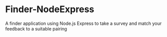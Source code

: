 # Finder-NodeExpress
A finder application using Node.js Express to take a survey and match your feedback to a suitable pairing
